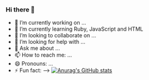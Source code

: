 ### Hi there 👋



- 🔭 I’m currently working on ...
- 🌱 I’m currently learning Ruby, JavaScript and HTML
- 👯 I’m looking to collaborate on ...
- 🤔 I’m looking for help with ...
- 💬 Ask me about ...
- 📫 How to reach me: ...
- 😄 Pronouns: ...
- ⚡ Fun fact: 
-->
[![Anurag's GitHub stats](https://github-readme-stats.vercel.app/apiDev-ops-true=anuraghazra)](https://github.com/anuraghazra/github-readme-stats)